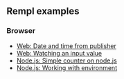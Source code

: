 ## Rempl examples

### Browser

* [Web: Date and time from publisher](browser/date)
* [Web: Watching an input value](browser/input)
* [Node.js: Simple counter on node.js](node)
* [Node.js: Working with environment](env)

